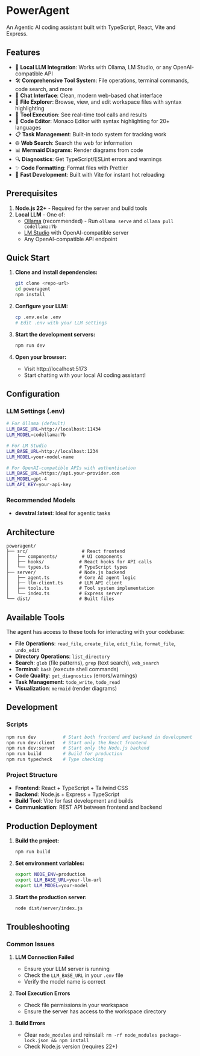 # PowerAgent

An Agentic AI coding assistant built with TypeScript, React, Vite and Express.

## Features

- 🤖 **Local LLM Integration**: Works with Ollama, LM Studio, or any OpenAI-compatible API
- 🛠️ **Comprehensive Tool System**: File operations, terminal commands, code search, and more
- 💬 **Chat Interface**: Clean, modern web-based chat interface
- 📁 **File Explorer**: Browse, view, and edit workspace files with syntax highlighting
- 🔧 **Tool Execution**: See real-time tool calls and results
- 📝 **Code Editor**: Monaco Editor with syntax highlighting for 20+ languages
- 📋 **Task Management**: Built-in todo system for tracking work
- 🌐 **Web Search**: Search the web for information
- 📊 **Mermaid Diagrams**: Render diagrams from code
- 🔍 **Diagnostics**: Get TypeScript/ESLint errors and warnings
- ✨ **Code Formatting**: Format files with Prettier
- 🚀 **Fast Development**: Built with Vite for instant hot reloading

## Prerequisites

1. **Node.js 22+** - Required for the server and build tools
2. **Local LLM** - One of:
   - [Ollama](https://ollama.ai/) (recommended) - Run `ollama serve` and `ollama pull codellama:7b`
   - [LM Studio](https://lmstudio.ai/) with OpenAI-compatible server
   - Any OpenAI-compatible API endpoint

## Quick Start

1. **Clone and install dependencies:**
   ```bash
   git clone <repo-url>
   cd poweragent
   npm install
   ```

2. **Configure your LLM:**
   ```bash
   cp .env.exle .env
   # Edit .env with your LLM settings
   ```

3. **Start the development servers:**
   ```bash
   npm run dev
   ```

4. **Open your browser:**
   - Visit http://localhost:5173
   - Start chatting with your local AI coding assistant!

## Configuration

### LLM Settings (.env)

```bash
# For Ollama (default)
LLM_BASE_URL=http://localhost:11434
LLM_MODEL=codellama:7b

# For LM Studio
LLM_BASE_URL=http://localhost:1234
LLM_MODEL=your-model-name

# For OpenAI-compatible APIs with authentication
LLM_BASE_URL=https://api.your-provider.com
LLM_MODEL=gpt-4
LLM_API_KEY=your-api-key
```

### Recommended Models

- **devstral:latest**: Ideal for agentic tasks

## Architecture

```
poweragent/
├── src/                    # React frontend
│   ├── components/         # UI components
│   ├── hooks/             # React hooks for API calls
│   └── types.ts           # TypeScript types
├── server/                # Node.js backend
│   ├── agent.ts           # Core AI agent logic
│   ├── llm-client.ts      # LLM API client
│   ├── tools.ts           # Tool system implementation
│   └── index.ts           # Express server
└── dist/                  # Built files
```

## Available Tools

The agent has access to these tools for interacting with your codebase:

- **File Operations**: `read_file`, `create_file`, `edit_file`, `format_file`, `undo_edit`
- **Directory Operations**: `list_directory`
- **Search**: `glob` (file patterns), `grep` (text search), `web_search`
- **Terminal**: `bash` (execute shell commands)
- **Code Quality**: `get_diagnostics` (errors/warnings)
- **Task Management**: `todo_write`, `todo_read`
- **Visualization**: `mermaid` (render diagrams)

## Development

### Scripts

```bash
npm run dev          # Start both frontend and backend in development
npm run dev:client   # Start only the React frontend
npm run dev:server   # Start only the Node.js backend
npm run build        # Build for production
npm run typecheck    # Type checking
```

### Project Structure

- **Frontend**: React + TypeScript + Tailwind CSS
- **Backend**: Node.js + Express + TypeScript
- **Build Tool**: Vite for fast development and builds
- **Communication**: REST API between frontend and backend

## Production Deployment

1. **Build the project:**
   ```bash
   npm run build
   ```

2. **Set environment variables:**
   ```bash
   export NODE_ENV=production
   export LLM_BASE_URL=your-llm-url
   export LLM_MODEL=your-model
   ```

3. **Start the production server:**
   ```bash
   node dist/server/index.js
   ```

## Troubleshooting

### Common Issues

1. **LLM Connection Failed**
   - Ensure your LLM server is running
   - Check the `LLM_BASE_URL` in your `.env` file
   - Verify the model name is correct

2. **Tool Execution Errors**
   - Check file permissions in your workspace
   - Ensure the server has access to the workspace directory

3. **Build Errors**
   - Clear `node_modules` and reinstall: `rm -rf node_modules package-lock.json && npm install`
   - Check Node.js version (requires 22+)

